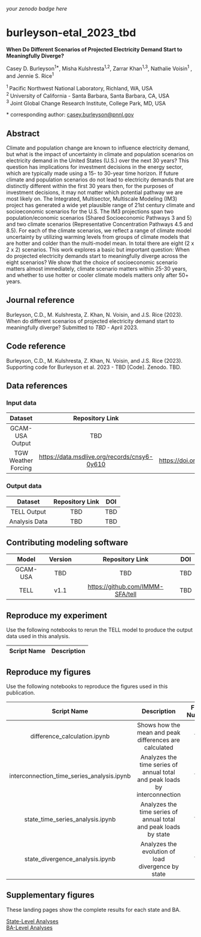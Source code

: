 _your zenodo badge here_

# burleyson-etal_2023_tbd

**When Do Different Scenarios of Projected Electricity Demand Start to Meaningfully Diverge?**

Casey D. Burleyson<sup>1\*</sup>, Misha Kulshresta<sup>1,2</sup>, Zarrar Khan<sup>1,3</sup>, Nathalie Voisin<sup>1</sup>
, and Jennie S. Rice<sup>1</sup>

<sup>1 </sup> Pacific Northwest National Laboratory, Richland, WA, USA  
<sup>2 </sup> University of California - Santa Barbara, Santa Barbara, CA, USA  
<sup>3 </sup> Joint Global Change Research Institute, College Park, MD, USA  

\* corresponding author: casey.burleyson@pnnl.gov

## Abstract
Climate and population change are known to influence electricity demand, but what is the impact of uncertainty in 
climate and population scenarios on electricity demand in the United States (U.S.) over the next 30 years? This question 
has implications for investment decisions in the energy sector, which are typically made using a 15- to 30-year time 
horizon. If future climate and population scenarios do not lead to electricity demands that are distinctly different 
within the first 30 years then, for the purposes of investment decisions, it may not matter which potential pathway we 
are most likely on. The Integrated, Multisector, Multiscale Modeling (IM3) project has generated a wide yet plausible 
range of 21st century climate and socioeconomic scenarios for the U.S. The IM3 projections span two population/economic 
scenarios (Shared Socioeconomic Pathways 3 and 5) and two climate scenarios (Representative Concentration Pathways 4.5 
and 8.5). For each of the climate scenarios, we reflect a range of climate model uncertainty by utilizing warming levels 
from groups of climate models that are hotter and colder than the multi-model mean. In total there are eight (2 x 2 x 2) 
scenarios. This work explores a basic but important question: When do projected electricity demands start to 
meaningfully diverge across the eight scenarios? We show that the choice of socioeconomic scenario matters almost 
immediately, climate scenario matters within 25-30 years, and whether to use hotter or cooler climate models matters 
only after 50+ years.

## Journal reference
Burleyson, C.D., M. Kulshresta, Z. Khan, N. Voisin, and J.S. Rice (2023). When do different scenarios of projected 
electricity demand start to meaningfully diverge? Submitted to *TBD* - April 2023.

## Code reference
Burleyson, C.D., M. Kulshresta, Z. Khan, N. Voisin, and J.S. Rice (2023). Supporting code for Burleyson et al. 2023 - 
TBD [Code]. Zenodo. TBD.

## Data references

### Input data
|       Dataset       |               Repository Link                |               DOI                |
|:-------------------:|:--------------------------------------------:|:--------------------------------:|
|   GCAM-USA Output   |                     TBD                      |               TBD                |
| TGW Weather Forcing | https://data.msdlive.org/records/cnsy6-0y610 | https://doi.org/10.57931/1960530 |

### Output data
|    Dataset    | Repository Link | DOI |
|:-------------:|:---------------:|:---:|
|  TELL Output  |       TBD       | TBD |
| Analysis Data |       TBD       | TBD |

## Contributing modeling software
|  Model   | Version |         Repository Link          | DOI |
|:--------:|:-------:|:--------------------------------:|:---:|
| GCAM-USA |   TBD   |               TBD                | TBD |
|   TELL   |  v1.1   | https://github.com/IMMM-SFA/tell | TBD |

## Reproduce my experiment
Use the following notebooks to rerun the TELL model to produce the output data used in this analysis.

| Script Name | Description |
|-------------|-------------|

## Reproduce my figures
Use the following notebooks to reproduce the figures used in this publication.

|                Script Name                 |                                Description                                 | Figure Numbers |
|:------------------------------------------:|:--------------------------------------------------------------------------:|:--------------:|
|        difference_calculation.ipynb        |           Shows how the mean and peak differences are calculated           |      TBD       |
| interconnection_time_series_analysis.ipynb | Analyzes the time series of annual total and peak loads by interconnection |      TBD       |
|      state_time_series_analysis.ipynb      |      Analyzes the time series of annual total and peak loads by state      |      TBD       |
|      state_divergence_analysis.ipynb       |             Analyzes the evolution of load divergence by state             |      TBD       |

## Supplementary figures
These landing pages show the complete results for each state and BA.

[State-Level Analyses](States_Analysis.md)  
[BA-Level Analyses](Balancing_Authorities_Analysis.md)